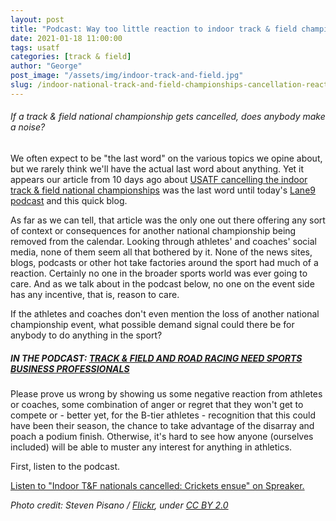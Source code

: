```yaml
---
layout: post
title: "Podcast: Way too little reaction to indoor track & field championships cancellation"
date: 2021-01-18 11:00:00
tags: usatf 
categories: [track & field]
author: "George"
post_image: "/assets/img/indoor-track-and-field.jpg"
slug: /indoor-national-track-and-field-championships-cancellation-reaction/
---
```

<h6>If a track & field national championship gets cancelled, does anybody make a noise?</h6>

We often expect to be "the last word" on the various topics we opine about, but we rarely think we'll have the actual last word about anything. Yet it appears our article from 10 days ago about [USATF cancelling the indoor track & field national championships](https://nalathletics.com/blog/2021/01/08/usatf-cancels-indoor-national-championships) was the last word until today's [Lane9 podcast](https://www.spreaker.com/user/9346696/indoor-t-f-nationals-cancelled-crickets-) and this quick blog.

As far as we can tell, that article was the only one out there offering any sort of context or consequences for another national championship being removed from the calendar. Looking through athletes' and coaches' social media, none of them seem all that bothered by it. None of the news sites, blogs, podcasts or other hot take factories around the sport had much of a reaction. Certainly no one in the broader sports world was ever going to care. And as we talk about in the podcast below, no one on the event side has any incentive, that is, reason to care. 

If the athletes and coaches don't even mention the loss of another national championship event, what possible demand signal could there be for anybody to do anything in the sport? 

##### IN THE PODCAST: [TRACK & FIELD AND ROAD RACING NEED SPORTS BUSINESS PROFESSIONALS](https://nalathletics.com/blog/2020/12/26/track-field-road-racing-need-sports-business-professionals)

Please prove us wrong by showing us some negative reaction from athletes or coaches, some combination of anger or regret that they won't get to compete or - better yet, for the B-tier athletes - recognition that this could have been their season, the chance to take advantage of the disarray and poach a podium finish. Otherwise, it's hard to see how anyone (ourselves included) will be able to muster any interest for anything in athletics.

First, listen to the podcast. 

<a class="spreaker-player" href="https://www.spreaker.com/user/9346696/indoor-t-f-nationals-cancelled-crickets-" data-resource="episode_id=42992890" data-theme="light" data-autoplay="false" data-playlist="false" data-cover="https://d3wo5wojvuv7l.cloudfront.net/images.spreaker.com/original/5134f700898225032d89dc9c892458bd.jpg" data-width="100%" data-height="400px">Listen to "Indoor T&amp;F nationals cancelled: Crickets ensue" on Spreaker.</a><script async src="https://widget.spreaker.com/widgets.js"></script>


<em>Photo credit: Steven Pisano / [Flickr](https://flic.kr/p/rs3UqY), under [CC BY 2.0](https://creativecommons.org/licenses/by/2.0/)</em>
